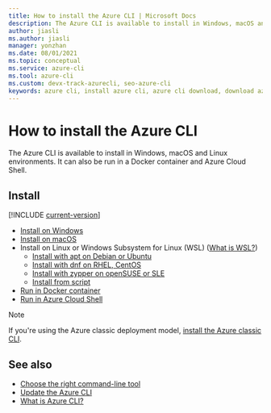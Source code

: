 ```yaml
---
title: How to install the Azure CLI | Microsoft Docs
description: The Azure CLI is available to install in Windows, macOS and Linux environments. It can also be run in a Docker container and Azure Cloud Shell.
author: jiasli
ms.author: jiasli
manager: yonzhan
ms.date: 08/01/2021
ms.topic: conceptual
ms.service: azure-cli
ms.tool: azure-cli
ms.custom: devx-track-azurecli, seo-azure-cli
keywords: azure cli, install azure cli, azure cli download, download azure cli
---
```


# How to install the Azure CLI

The Azure CLI is available to install in Windows, macOS and Linux environments.  It can also be run in a Docker container and Azure Cloud Shell.

## Install

[!INCLUDE [current-version](includes/current-version.md)]

* [Install on Windows](install-azure-cli-windows.md)
* [Install on macOS](install-azure-cli-macos.md)
* Install on Linux or Windows Subsystem for Linux (WSL) ([What is WSL?](/windows/wsl/about))
  * [Install with apt on Debian or Ubuntu](./install-azure-cli-linux.md?pivots=apt)
  * [Install with dnf on RHEL, CentOS](./install-azure-cli-linux.md?pivots=dnf)
  * [Install with zypper on openSUSE or SLE](./install-azure-cli-linux.md?pivots=zypper)
  * [Install from script](./install-azure-cli-linux.md?pivots=script)
* [Run in Docker container](run-azure-cli-docker.md)
* [Run in Azure Cloud Shell](/azure/cloud-shell/quickstart)


> [!NOTE]
> If you're using the Azure classic deployment model, [install the Azure classic CLI](install-classic-cli.md).

## See also

* [Choose the right command-line tool](./choose-the-right-azure-command-line-tool.md)
* [Update the Azure CLI](./update-azure-cli.md)
* [What is Azure CLI?](./what-is-azure-cli.md)